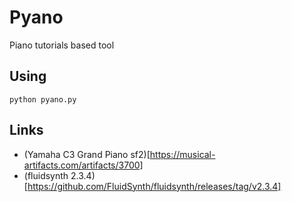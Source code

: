 # Pyano
 Piano tutorials based tool

## Using
 ```python pyano.py```

## Links 
* (Yamaha C3 Grand Piano sf2)[https://musical-artifacts.com/artifacts/3700]
* (fluidsynth 2.3.4)[https://github.com/FluidSynth/fluidsynth/releases/tag/v2.3.4]